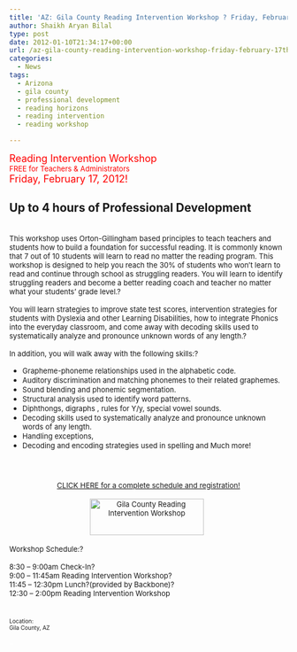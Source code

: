```yaml
---
title: 'AZ: Gila County Reading Intervention Workshop ? Friday, February 17th, 2012'
author: Shaikh Aryan Bilal
type: post
date: 2012-01-10T21:34:17+00:00
url: /az-gila-county-reading-intervention-workshop-friday-february-17th/
categories:
  - News
tags:
  - Arizona
  - gila county
  - professional development
  - reading horizons
  - reading intervention
  - reading workshop

---
```

<span style="color: #ff0000;"><span style="font-size: large;">Reading Intervention Workshop<br clear="none" /> </span><span style="font-size: large;"><span style="font-size: small;">FREE for Teachers & Administrators </span> <br clear="none" /></span><span style="font-size: large;">Friday, February 17, 2012!</span></span>

## Up to 4 hours of Professional Development

<br clear="none" /> <span style="font-size: x-small;"><span style="font-size: small;">This workshop uses Orton-Gillingham based principles to teach teachers and students how to build a foundation for successful reading. It is commonly known that 7 out of 10 students will learn to read no matter the reading program. This workshop is designed to help you reach the 30% of students who won&#8217;t learn to read and continue through school as struggling readers. You will learn to identify struggling readers and become a better reading coach and teacher no matter what your students&#8217; grade level.?<br clear="none" /><br clear="none" />You will learn strategies to improve state test scores, intervention strategies for students with Dyslexia and other Learning Disabilities, how to integrate Phonics into the everyday classroom, and come away with decoding skills used to systematically analyze and pronounce unknown words of any length.?<br clear="none" /><br clear="none" />In addition, you will walk away with the following skills:?<br clear="none" /></span></span>

  * <span style="font-size: small;">Grapheme-phoneme relationships used in the alphabetic code.</span>
  * <span style="font-size: small;">Auditory discrimination and matching phonemes to their related graphemes.</span>
  * <span style="font-size: small;">Sound blending and phonemic segmentation.</span>
  * <span style="font-size: small;">Structural analysis used to identify word patterns.</span>
  * <span style="font-size: small;">Diphthongs, digraphs , rules for Y/y, special vowel sounds.</span>
  * <span style="font-size: small;">Decoding skills used to systematically analyze and pronounce unknown words of any length.</span>
  * <span style="font-size: small;">Handling exceptions,</span>
  * <span style="font-size: small;">Decoding and encoding strategies used in spelling and Much more!</span>

<span style="font-size: x-small;"><br /> </span>

<p style="text-align: center;">
  <span style="font-size: small;"><a href="https://backbone.infusionsoft.com/app/authoring/%7ELink-6025%7E" shape="rect"><br clear="none" /></a><a title="Gila County Reading Intervention Workshop" href="https://backbone.infusionsoft.com/app/form/az--gila-county-reading-intervention-workshop---021712" target="_blank" rel="noopener"> CLICK HERE for a complete schedule and registration!</a></span><span style="font-size: small;"><a href="https://backbone.infusionsoft.com/app/form/nm-reading-intervention-workshop" target="_blank" rel="noopener"><br clear="none" /></a> <br clear="none" /></span><span style="font-size: small;"><a title="Bullhead City Reading Intervention Workshop" href="https://backbone.infusionsoft.com/app/form/az--gila-county-reading-intervention-workshop---021712" target="_blank" rel="noopener"><img loading="lazy" class="aligncenter size-full wp-image-4682" title="Register Now" src="http://www.backbonecommunications.com/wp-content/uploads/register-now-button-pilll-red-hi.png" alt="Gila County Reading Intervention Workshop" width="206" height="66" /></a><span style="color: #ffffff;">&#8211;</span></span>
</p>

<p style="text-align: left;">
  <span style="font-size: small;">Workshop Schedule:?<br clear="none" /><br clear="none" /></span><span style="font-size: x-small;"><span style="font-size: small;">8:30 &#8211; 9:00am Check-In?</span><span style="font-size: small;"><br clear="none" />9:00 &#8211; 11:45am Reading Intervention Workshop?<br clear="none" />11:45 &#8211; 12:30pm Lunch?(provided by Backbone)?</span><span style="font-size: x-small;"><span style="font-size: small;"><br clear="none" />12:30 &#8211; 2:00pm Reading Intervention Workshop</span></span><br clear="none" /><br clear="none" /><br clear="none" /><span style="font-size: x-small;"><br /> Location:<br /> Gila County, AZ</span></span>
</p>

<p style="text-align: left;">
  <span style="color: #ffffff;">&#8211;</span>
</p>